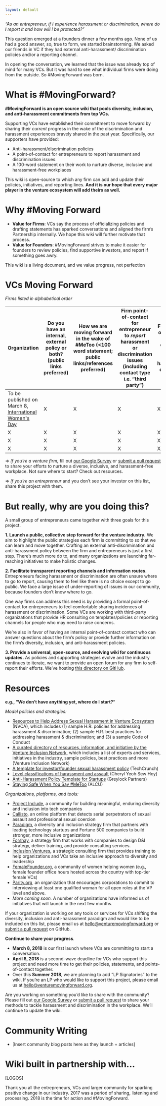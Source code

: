 ```yaml
---
layout: default
---
```



_“As an entrepreneur, if I experience harassment or discrimination, where do I report it and how will I be protected?”_

This question emerged at a founders dinner a few months ago. None of us had a good answer, so, true to form, we started brainstorming. We asked our friends in VC if they had external anti-harassment/ discrimination policies and/or a reporting channel.

In opening the conversation, we learned that the issue was already top of mind for many VCs. But it was hard to see what individual firms were doing from the outside. So #MovingForward was born.


# [](#what-is-mf) What is #MovingForward?

**#MovingForward is an open source wiki that pools diversity, inclusion, and anti-harassment commitments from top VCs.**

Supporting VCs have established their commitment to move forward by sharing their _current_ progress in the wake of the discrimination and harassment experiences bravely shared in the past year. Specifically, our supporters have provided:
* Anti-harassment/discrimination policies
* A point-of-contact for entrepreneurs to report harassment and discrimination issues
* A 100-word statement on their work to nurture diverse, inclusive and harassment-free workplaces

This wiki is open-source to which any firm can add and update their policies, initiatives, and reporting lines. **And it is our hope that every major player in the venture ecosystem will add theirs as well.**


# [](#why-mf) Why #Moving Forward

* **Value for Firms**: VCs say the process of officializing policies and drafting statements has sparked conversations and aligned the firm’s Partnership internally. We hope this wiki will further motivate that process.  
* **Value for Founders**: #MovingForward strives to make it easier for founders to review policies, find supportive investors, and report if something goes awry. 

This wiki is a living document, and we value progress, not perfection


# [](#vcs-moving-forward)VCs Moving Forward
_Firms listed in alphabetical order_

| Organization | **Do you have an internal, external policy or both?** (public links preferred) | **How we are moving forward** in the wake of #MeToo (<100 word statement; public links/references preferred) | **Firm point-of-contact for entrepreneur to _report_ harassment or discrimination issues** (including contact type i.e. “third party”) | **Firm point-of-contact for diversity, inclusion and harassment questions** |
|---|---|---|---|---|
| To be published on March 8, [International Women's Day](https://www.internationalwomensday.com/) | X | X | X | X |
| X | X | X | X | X |
| X | X | X | X | X |
| X | X | X | X | X |

=> _If you’re a venture firm,_ fill out [our Google Survey](https://goo.gl/forms/Bh5nZZbjiet5CJV23) or [submit a pull request](https://github.com/WeAreMovingForward/wearemovingforward.github.io/compare?expand=1) to share your efforts to nurture a diverse, inclusive, and harassment-free workplace. Not sure where to start? Check out resources. 

=> _If you’re an entrepreneur_ and you don’t see your investor on this list, share this project with them.

# [](#why-are-we-doing-this)But really, why are you doing this?


A small group of entrepreneurs came together with three goals for this project.

**1. Launch a public, collective step forward for the venture industry.** We aim to highlight the public strategies each firm is committing to so that we can learn and move together.
Crafting an external anti-discrimination and anti-harassment policy between the firm and entrepreneurs is just a first step. There’s much more do to, and many organizations are launching far-reaching initiatives to make holistic changes. 

**2. Facilitate transparent reporting channels and information routes.** Entrepreneurs facing harassment or discrimination are often unsure where to go to report, causing them to feel like there is no choice except to go public. We face a large issue of under-reporting of issues in our community, because founders don’t know where to go.

One way firms can address this need is by providing a formal point-of-contact for entrepreneurs to feel comfortable sharing incidences of harassment or discrimination. Some VCs are working with third-party organizations that provide HR consulting on templates/policies or reporting channels for people who may need to raise concerns.

We’re also in favor of having an internal point-of-contact contact who can answer questions about the firm’s policy or provide further information on the firm’s diversity, inclusion, and anti-harassment policies.

**3. Provide a universal, open-source, and evolving wiki for continuous updates.** As policies and supporting strategies evolve and the industry continues to iterate, we want to provide an open forum for any firm to self-report their efforts. We’ve hosting [this directory on GitHub](https://github.com/WeAreMovingForward/wearemovingforward.github.io).


# [](#resources)Resources

**e.g., “We don’t have anything yet, where do I start?”**

_Model policies and strategies:_
* [Resources to Help Address Sexual Harassment in Venture Ecosystem](https://nvca.org/pressreleases/nvca-unveils-resources-help-address-sexual-harassment-venture-ecosystem/) (NVCA), which includes (1) sample H.R. policies for addressing harassment & discrimination; (2) sample H.R. best practices for addressing harassment & discrimination; and (3) a sample Code of Conduct
* [A curated directory of resources, information, and initiative by the Venture Inclusion Network](https://www.ventureinclusion.com/), which includes a list of experts and services, initiatives in the industry, sample policies, best practices and more (Venture Inclusion Network)
* [A template for investor/founder sexual harassment policy](https://techcrunch.com/2017/07/05/harassment-policy-template/) (TechCrunch)
* [Level classifications of harassment and assault](https://cherylyeoh.com/2017/07/03/shedding-light-on-the-black-box-of-inappropriateness/) (Cheryl Yeoh Sew Hoy)
* [Anti-Harassment Policy Template for Startups](https://news.greylock.com/anti-harassment-policy-template-for-startups-fe24a580bddf) (Greylock Partners)
* [Staying Safe When You Say #MeToo](https://www.aclu.org/blog/privacy-technology/internet-privacy/staying-safe-when-you-say-metoo) (ALCU)

_Organizations, platforms, and tools:_
* [Project Include](http://projectinclude.org/), a community for building meaningful, enduring diversity and inclusion into tech companies
* [Callisto](https://www.projectcallisto.org/), an online platform that detects serial perpetrators of sexual assault and professional sexual coercion
* [Paradigm](https://www.paradigmiq.com/), a diversity and inclusion strategy firm that partners with leading technology startups and Fortune 500 companies to build stronger, more inclusive organizations
* [Forshay](http://forshay.com/diversity-inclusion/), a strategy firm that works with companies to design D&I strategy, deliver training, and provide consulting services.
* [Inclusion Ventures](http://inclusionventures.com/), a strategic consulting firm that provides training to help organizations and VCs take an inclusive approach to diversity and leadership
* [FemaleFounder.org](https://www.femalefounder.org/), a community of women helping women (e.g., female founder office hours hosted across the country with top-tier female VCs)
* [Parity.org](https://www.parity.org/), an organization that encourages corporations to commit to interviewing at least one qualified woman for all open roles at the VP level and above.
* _More coming soon._  A number of organizations have informed us of initiatives that will launch in the next few months.

If your organization is working on any tools or services for VCs shifting the diversity, inclusion and anti-harassment paradigm and would like to be included on this list, please email us at hello@venturemovingforward.org or [submit a pull request](https://github.com/WeAreMovingForward/wearemovingforward.github.io/compare?expand=1) on GitHub.

**Continue to share your progress**.
* **March 8, 2018** is our first launch where VCs are committing to start a conversation. 
* **April 8, 2018** is a second-wave deadline for VCs who support this project and need more time to get their policies, statements, and points-of-contact together.
* Over this **Summer 2018**, we are planning to add “LP Signatories” to the wiki. If you’re an LP who would like to support this project, please email us at hello@venturemovingforward.org.

Are you working on something you’d like to share with the community? Please fill out [our Google Survey](https://goo.gl/forms/Bh5nZZbjiet5CJV23) or [submit a pull request](https://github.com/WeAreMovingForward/wearemovingforward.github.io/compare?expand=1) to share your methods to tackle harassment and discrimination in the workplace. We’ll continue to update the wiki.

# [](#news)Community Writing
* [Insert community blog posts here as they launch + articles]

# [](#partners)Wiki built in partnership with...
[LOGOS]

Thank you all the entrepreneurs, VCs and larger community for sparking positive change in our industry. 2017 was a period of sharing, listening and processing. 2018 is the time for action and #MovingForward.